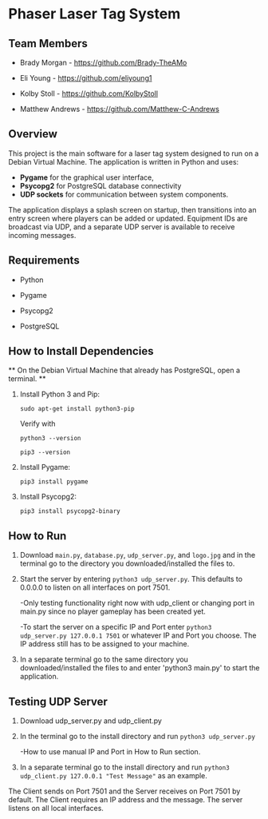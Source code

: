 # Phaser Laser Tag System

## Team Members
- Brady Morgan - https://github.com/Brady-TheAMo

- Eli Young - https://github.com/eliyoung1

- Kolby Stoll - https://github.com/KolbyStoll

- Matthew Andrews - https://github.com/Matthew-C-Andrews

## Overview

This project is the main software for a laser tag system designed to run on a Debian Virtual Machine. The application is written in Python and uses:
- **Pygame** for the graphical user interface,
- **Psycopg2** for PostgreSQL database connectivity
- **UDP sockets** for communication between system components.

The application displays a splash screen on startup, then transitions into an entry screen where players can be added or updated. Equipment IDs are broadcast via UDP, and a separate UDP server is available to receive incoming messages.

## Requirements
- Python

- Pygame

- Psycopg2

- PostgreSQL

## How to Install Dependencies

** On the Debian Virtual Machine that already has PostgreSQL, open a terminal. **
1. Install Python 3 and Pip:
   
   `sudo apt-get install python3-pip`
   
    Verify with
   
   `python3 --version`
   
   `pip3 --version`
2. Install Pygame:

   `pip3 install pygame`
3. Install Psycopg2:
   
   `pip3 install psycopg2-binary`

## How to Run
1. Download `main.py`, `database.py`, `udp_server.py`, and `logo.jpg` and in the terminal go to the directory you downloaded/installed the files to.
2. Start the server by entering `python3 udp_server.py`. This defaults to 0.0.0.0 to listen on all interfaces on port 7501.

   -Only testing functionality right now with udp_client or changing port in main.py since no player gameplay has been created yet.

   -To start the server on a specific IP and Port enter `python3 udp_server.py 127.0.0.1 7501` or whatever IP and Port you choose. The IP address still has to be assigned to your machine.
3. In a separate terminal go to the same directory you downloaded/installed the files to and enter 'python3 main.py' to start the application.

## Testing UDP Server
1. Download udp_server.py and udp_client.py
2. In the terminal go to the install directory and run `python3 udp_server.py`

   -How to use manual IP and Port in How to Run section.
3. In a separate terminal go to the install directory and run `python3 udp_client.py 127.0.0.1 "Test Message"` as an example.

The Client sends on Port 7501 and the Server receives on Port 7501 by default. The Client requires an IP address and the message. The server listens on all local interfaces.

